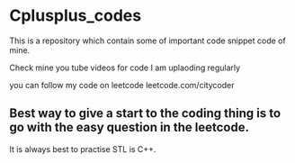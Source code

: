 # Cplusplus_codes
This is a repository which contain some of important code snippet code of mine.

Check mine you tube videos for code 
I am uplaoding regularly

you can follow my code 
on leetcode
leetcode.com/citycoder

Best way to give a start to the coding thing is to go with the easy question in the leetcode.
--------------------------------------------------------------------------------------------------------------------
It is always best to practise STL is C++.
